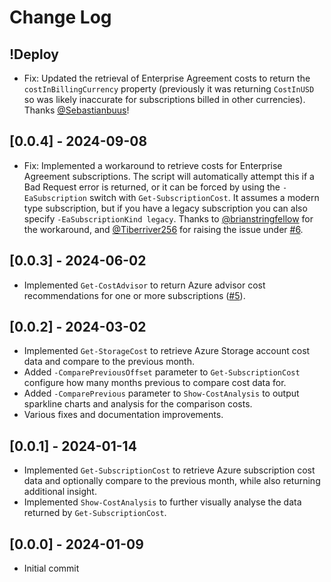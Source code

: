 # Change Log

## !Deploy

* Fix: Updated the retrieval of Enterprise Agreement costs to return the `costInBillingCurrency` property (previously it was returning `CostInUSD` so was likely inaccurate for subscriptions billed in other currencies). Thanks [@Sebastianbuus](https://github.com/Sebastianbuus)!

## [0.0.4] - 2024-09-08

* Fix: Implemented a workaround to retrieve costs for Enterprise Agreement subscriptions. The script will automatically attempt this if a Bad Request error is returned, or it can be forced by using the `-EaSubscription` switch with `Get-SubscriptionCost`. It assumes a modern type subscription, but if you have a legacy subscription you can also specify `-EaSubscriptionKind legacy`. Thanks to [@brianstringfellow](https://github.com/brianstringfellow) for the workaround, and [@Tiberriver256](https://github.com/Tiberriver256) for raising the issue under [#6](https://github.com/markwragg/PowerShell-AzCostTools/issues/6).

## [0.0.3] - 2024-06-02

* Implemented `Get-CostAdvisor` to return Azure advisor cost recommendations for one or more subscriptions ([#5](https://github.com/markwragg/PowerShell-AzCostTools/issues/5)).

## [0.0.2] - 2024-03-02

* Implemented `Get-StorageCost` to retrieve Azure Storage account cost data and compare to the previous month.
* Added `-ComparePreviousOffset` parameter to `Get-SubscriptionCost` configure how many months previous to compare cost data for.
* Added `-ComparePrevious` parameter to `Show-CostAnalysis` to output sparkline charts and analysis for the comparison costs.
* Various fixes and documentation improvements.

## [0.0.1] - 2024-01-14

* Implemented `Get-SubscriptionCost` to retrieve Azure subscription cost data and optionally compare to the previous month, while also returning additional insight.
* Implemented `Show-CostAnalysis` to further visually analyse the data returned by `Get-SubscriptionCost`.

## [0.0.0] - 2024-01-09

* Initial commit
